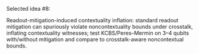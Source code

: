 Selected idea #8:

Readout-mitigation-induced contextuality inflation: standard readout mitigation can spuriously violate noncontextuality bounds under crosstalk, inflating contextuality witnesses; test KCBS/Peres–Mermin on 3–4 qubits with/without mitigation and compare to crosstalk-aware noncontextual bounds.
